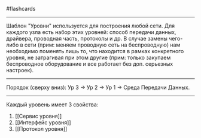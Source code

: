 #flashcards
***
Шаблон "Уровни" используется для построения любой сети. Для каждого узла есть набор этих уровней: способ передачи данных, драйвера, проводная часть, протоколы и др.
В случае замены чего-либо в сети (прим: меняем проводную сеть на беспроводную) нам необходимо поменять лишь то, что находится в рамках конкретного уровня, не затрагивая при этом другие (прим: только закупаем беспроводное оборудование и все работает без доп. серьезных настроек).
***
Порядок (сверху вниз): Ур 3 -> Ур 2 -> Ур 1 -> Среда Передачи Данных.
***
Каждый уровень имеет 3 свойства:
1. [[Сервис уровня]]
2. [[Интерфейс уровня]]
3. [[Протокол уровня]]
<!--SR:!2025-10-08,9,250-->